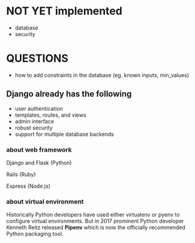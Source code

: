 # NOT YET implemented

- database
- security

<!-- notes -->

# QUESTIONS

- how to add constraints in the database (eg. known inputs, min_values)

## Django already has the following

- user authentication
- templates, routes, and views
- admin interface
- robust security
- support for multiple database backends

### about web framework

Django and Flask (Python)

Rails (Ruby)

Express (Node.js)

### about virtual environment

Historically Python developers have used either virtualenv or pyenv to configure virtual environments. But in 2017 prominent Python developer Kenneth Reitz released **Pipenv** which is now the officially recommended Python packaging tool.
